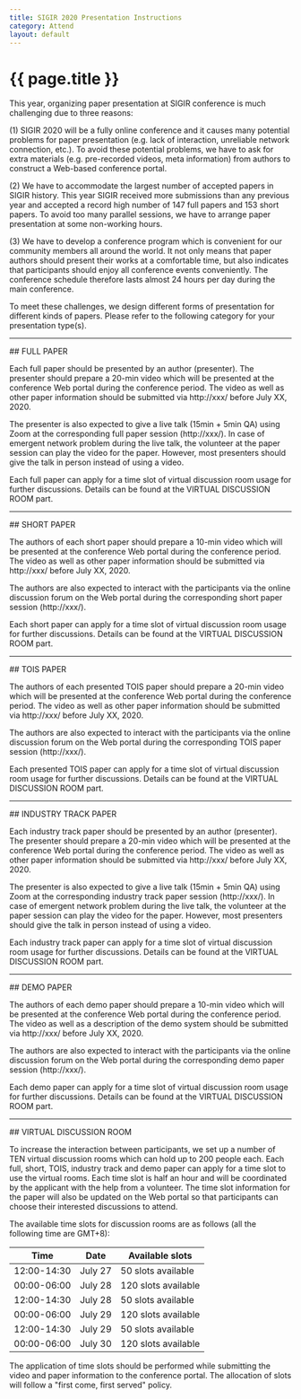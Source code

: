 ```yaml
---
title: SIGIR 2020 Presentation Instructions
category: Attend
layout: default
---
```


# {{ page.title }}

This year, organizing paper presentation at SIGIR conference is much challenging due to three reasons: 

(1) SIGIR 2020 will be a fully online conference and it causes many potential problems for paper presentation (e.g. lack of interaction, unreliable network connection, etc.). To avoid these potential problems, we have to ask for extra materials (e.g. pre-recorded videos, meta information) from authors to construct a Web-based conference portal. 

(2) We have to accommodate the largest number of accepted papers in SIGIR history. This year SIGIR received more submissions than any previous year and accepted a record high number of 147 full papers and 153 short papers. To avoid too many parallel sessions, we have to arrange paper presentation at some non-working hours. 

(3) We have to develop a conference program which is convenient for our community members all around the world. It not only means that paper authors should present their works at a comfortable time, but also indicates that participants should enjoy all conference events conveniently. The conference schedule therefore lasts almost 24 hours per day during the main conference. 

To meet these challenges, we design different forms of presentation for different kinds of papers. Please refer to the following category for your presentation type(s).

<hr>
## FULL PAPER 

Each full paper should be presented by an author (presenter). The presenter should prepare a 20-min video which will be presented at the conference Web portal during the conference period. The video as well as other paper information should be submitted via http://xxx/ before July XX, 2020.

The presenter is also expected to give a live talk (15min + 5min QA) using Zoom at the corresponding full paper session (http://xxx/). In case of emergent network problem during the live talk, the volunteer at the paper session can play the video for the paper. However, most presenters should give the talk in person instead of using a video. 

Each full paper can apply for a time slot of virtual discussion room usage for further discussions. Details can be found at the VIRTUAL DISCUSSION ROOM part. 

<hr>
## SHORT PAPER 

The authors of each short paper should prepare a 10-min video which will be presented at the conference Web portal during the conference period. The video as well as other paper information should be submitted via http://xxx/ before July XX, 2020. 

The authors are also expected to interact with the participants via the online discussion forum on the Web portal during the corresponding short paper session (http://xxx/). 

Each short paper can apply for a time slot of virtual discussion room usage for further discussions. Details can be found at the VIRTUAL DISCUSSION ROOM part. 

<hr>
## TOIS PAPER 

The authors of each presented TOIS paper should prepare a 20-min video which will be presented at the conference Web portal during the conference period. The video as well as other paper information should be submitted via http://xxx/ before July XX, 2020. 

The authors are also expected to interact with the participants via the online discussion forum on the Web portal during the corresponding TOIS paper session (http://xxx/). 

Each presented TOIS paper can apply for a time slot of virtual discussion room usage for further discussions. Details can be found at the VIRTUAL DISCUSSION ROOM part. 

<hr>
## INDUSTRY TRACK PAPER 

Each industry track paper should be presented by an author (presenter). The presenter should prepare a 20-min video which will be presented at the conference Web portal during the conference period. The video as well as other paper information should be submitted via http://xxx/ before July XX, 2020.

The presenter is also expected to give a live talk (15min + 5min QA) using Zoom at the corresponding industry track paper session (http://xxx/). In case of emergent network problem during the live talk, the volunteer at the paper session can play the video for the paper. However, most presenters should give the talk in person instead of using a video. 

Each industry track paper can apply for a time slot of virtual discussion room usage for further discussions. Details can be found at the VIRTUAL DISCUSSION ROOM part. 

<hr>
## DEMO PAPER 

The authors of each demo paper should prepare a 10-min video which will be presented at the conference Web portal during the conference period. The video as well as a description of the demo system should be submitted via http://xxx/ before July XX, 2020. 

The authors are also expected to interact with the participants via the online discussion forum on the Web portal during the corresponding demo paper session (http://xxx/). 

Each demo paper can apply for a time slot of virtual discussion room usage for further discussions. Details can be found at the VIRTUAL DISCUSSION ROOM part. 

<hr>
## VIRTUAL DISCUSSION ROOM 

To increase the interaction between participants, we set up a number of TEN virtual discussion rooms which can hold up to 200 people each. Each full, short, TOIS, industry track and demo paper can apply for a time slot to use the virtual rooms. Each time slot is half an hour and will be coordinated by the applicant with the help from a volunteer. The time slot information for the paper will also be updated on the Web portal so that participants can choose their interested
discussions to attend. 

The available time slots for discussion rooms are as follows (all the following time are GMT+8):

Time | Date | Available slots
-----|------|-------------------------
12:00-14:30 | July 27 | 50 slots available
00:00-06:00 | July 28 | 120 slots available
12:00-14:30 | July 28 | 50 slots available
00:00-06:00 | July 29 | 120 slots available 
12:00-14:30 | July 29 | 50 slots available 
00:00-06:00 | July 30 | 120 slots available


The application of time slots should be performed while submitting the video and paper information to the conference portal. The allocation of slots will follow a "first come, first served" policy. 




